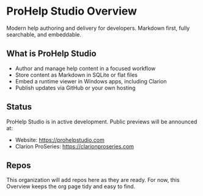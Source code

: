 # ProHelp Studio Overview

Modern help authoring and delivery for developers. Markdown first, fully searchable, and embeddable.

## What is ProHelp Studio
- Author and manage help content in a focused workflow  
- Store content as Markdown in SQLite or flat files  
- Embed a runtime viewer in Windows apps, including Clarion  
- Publish updates via GitHub or your own hosting

## Status
ProHelp Studio is in active development. Public previews will be announced at:
- Website: https://prohelpstudio.com
- Clarion ProSeries: https://clarionproseries.com

## Repos
This organization will add repos here as they are ready. For now, this Overview keeps the org page tidy and easy to find.
